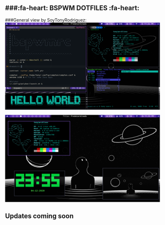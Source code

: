 ###:fa-heart: BSPWM DOTFILES :fa-heart:
------------
###General view by SoyTonyRodriguez:
![](https://raw.githubusercontent.com/SoyTonyRodriguez/bspwm_dotfiles/master/screenshots/Bspwm.png)

![](https://raw.githubusercontent.com/SoyTonyRodriguez/bspwm_dotfiles/master/screenshots/Desktop.png)

<h2>Updates coming soon</h2>
